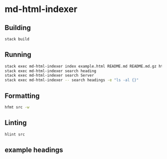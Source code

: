 # md-html-indexer

## Building

```bash
stack build
```

## Running

```bash
stack exec md-html-indexer index example.html README.md README.md.gz http://w3schools.com
stack exec md-html-indexer search heading
stack exec md-html-indexer search Server
stack exec md-html-indexer -- search headings -e "ls -al {}"
```

## Formatting

```bash
hfmt src -w
```

## Linting

```bash
hlint src
```

## example headings
